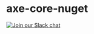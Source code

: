 # axe-core-nuget

[![Join our Slack chat](https://img.shields.io/badge/slack-chat-purple.svg?logo=slack)](https://accessibility.deque.com/axe-community)

